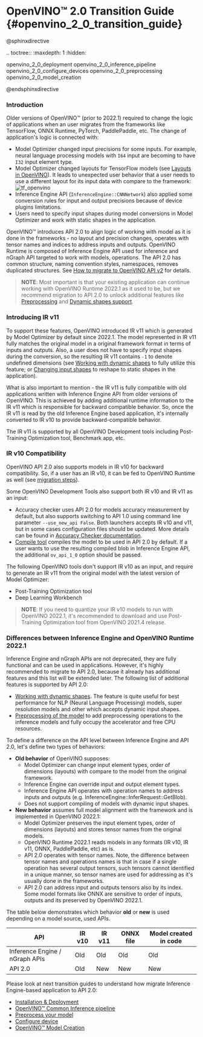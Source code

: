 # OpenVINO™ 2.0 Transition Guide {#openvino_2_0_transition_guide}

@sphinxdirective

.. toctree::
   :maxdepth: 1
   :hidden:

   openvino_2_0_deployment
   openvino_2_0_inference_pipeline
   openvino_2_0_configure_devices
   openvino_2_0_preprocessing
   openvino_2_0_model_creation

@endsphinxdirective

### Introduction

Older versions of OpenVINO™ (prior to 2022.1) required to change the logic of applications when an user migrates from the frameworks like TensorFlow, ONNX Runtime, PyTorch, PaddlePaddle, etc. The change of application's logic is connected with:

- Model Optimizer changed input precisions for some inputs. For example, neural language processing models with `I64` input are becoming to have `I32` input element type.
- Model Optimizer changed layouts for TensorFlow models (see [Layouts in OpenVINO](../layout_overview.md)). It leads to unexpected user behavior that a user needs to use a different layout for its input data with compare to the framework:
![tf_openvino]
- Inference Engine API (`InferenceEngine::CNNNetwork`) also applied some conversion rules for input and output precisions because of device plugins limitations.
- Users need to specify input shapes during model conversions in Model Optimizer and work with static shapes in the application.

OpenVINO™ introduces API 2.0 to align logic of working with model as it is done in the frameworks - no layout and precision changes, operates with tensor names and indices to address inputs and outputs. OpenVINO Runtime is composed of Inference Engine API used for inference and nGraph API targeted to work with models, operations. The API 2.0 has common structure, naming convention styles, namespaces, removes duplicated structures. See [How to migrate to OpenVINO API v2](common_inference_pipeline.md) for details.

> **NOTE**: Most important is that your existing application can continue working with OpenVINO Runtime 2022.1 as it used to be, but we recommend migration to API 2.0 to unlock additional features like [Preprocessing](../preprocessing_overview.md) and [Dynamic shapes support](../ov_dynamic_shapes.md).

### Introducing IR v11

To support these features, OpenVINO introduced IR v11 which is generated by Model Optimizer by default since 2022.1. The model represented in IR v11 fully matches the original model in a original framework format in terms of inputs and outputs. Also, a user does not have to specify input shapes during the conversion, so the resulting IR v11 contains `-1` to denote undefined dimensions (see [Working with dynamic shapes](../ov_dynamic_shapes.md) to fully utilize this feature; or [Changing input shapes](../ShapeInference.md) to reshape to static shapes in the application).

What is also important to mention - the IR v11 is fully compatible with old applications written with Inference Engine API from older versions of OpenVINO. This is achieved by adding additional runtime information to the IR v11 which is responsible for backward compatible behavior. So, once the IR v11 is read by the old Inference Engine based application, it's internally converted to IR v10 to provide backward-compatible behavior.

The IR v11 is supported by all OpenVINO Development tools including Post-Training Optimization tool, Benchmark app, etc.

### IR v10 Compatibility

OpenVINO API 2.0 also supports models in IR v10 for backward compatibility. So, if a user has an IR v10, it can be fed to OpenVINO Runtime as well (see [migration steps](common_inference_pipeline.md)).

Some OpenVINO Development Tools also support both IR v10 and IR v11 as an input:
- Accuracy checker uses API 2.0 for models accuracy measurement by default, but also supports switching to API 1.0  using command line parameter `--use_new_api False`. Both launchers accepts IR v10 and v11, but in some cases configuration files should be updated. More details can be found in [Accuracy Checker documentation](https://github.com/openvinotoolkit/open_model_zoo/blob/master/tools/accuracy_checker/openvino/tools/accuracy_checker/launcher/openvino_launcher_readme.md#migrate-accuracy-checker-configuration-from-openvino-api-10-to-20).
- [Compile tool](../../../tools/compile_tool/README.md) compiles the model to be used in API 2.0 by default. If a user wants to use the resulting compiled blob in Inference Engine API, the additional `ov_api_1_0` option should be passed.

The following OpenVINO tools don't support IR v10 as an input, and require to generate an IR v11 from the original model with the latest version of Model Optimizer:
- Post-Training Optimization tool
- Deep Learning Workbench

> **NOTE**: If you need to quantize your IR v10 models to run with OpenVINO 2022.1, it's recommended to download and use Post-Training Optimization tool from OpenVINO 2021.4 release.

### Differences between Inference Engine and OpenVINO Runtime 2022.1

Inference Engine and nGraph APIs are not deprecated, they are fully functional and can be used in applications. However, it's highly recommended to migrate to API 2.0, because it already has additional features and this list will be extended later. The following list of additional features is supported by API 2.0:
- [Working with dynamic shapes](../ov_dynamic_shapes.md). The feature is quite useful for best performance for NLP (Neural Language Processing) models, super resolution models and other which accepts dynamic input shapes.
- [Preprocessing of the model](../preprocessing_overview.md) to add preprocessing operations to the inference models and fully occupy the accelerator and free CPU resources.

To define a difference on the API level between Inference Engine and API 2.0, let's define two types of behaviors:
- **Old behavior** of OpenVINO supposes:
  - Model Optimizer can change input element types, order of dimensions (layouts) with compare to the model from the original framework.
  - Inference Engine can override input and output element types.
  - Inference Engine API operates with operation names to address inputs and outputs (e.g. InferenceEngine::InferRequest::GetBlob).
  - Does not support compiling of models with dynamic input shapes.
- **New behavior** assumes full model alignment with the framework and is implemented in OpenVINO 2022.1:
  - Model Optimizer preserves the input element types, order of dimensions (layouts) and stores tensor names from the original models.
  - OpenVINO Runtime 2022.1 reads models in any formats (IR v10, IR v11, ONNX, PaddlePaddle, etc) as is.
  - API 2.0 operates with tensor names. Note, the difference between tensor names and operations names is that in case if a single operation has several output tensors, such tensors cannot identified in a unique manner, so tensor names are used for addressing as it's usually done in the frameworks.
  - API 2.0 can address input and outputs tensors also by its index. Some model formats like ONNX are sensitive to order of inputs, outputs and its preserved by OpenVINO 2022.1.

The table below demonstrates which behavior **old** or **new** is used depending on a model source, used APIs.

|               API             | IR v10  | IR v11  | ONNX file | Model created in code |
|-------------------------------|---------|---------|-----------|-----------------------|
|Inference Engine / nGraph APIs |     Old |     Old |       Old |                   Old |
|API 2.0                        |     Old |     New |       New |                   New |

Please look at next transition guides to understand how migrate Inference Engine-based application to API 2.0:
 - [Installation & Deployment](deployment_migration.md)
 - [OpenVINO™ Common Inference pipeline](common_inference_pipeline.md)
 - [Preprocess your model](./preprocessing.md)
 - [Configure device](./configure_devices.md)
 - [OpenVINO™ Model Creation](graph_construction.md)

[tf_openvino]: ../../img/tf_openvino.png
